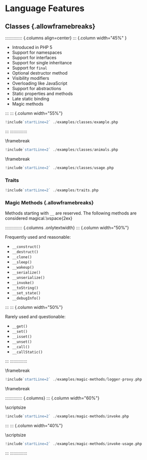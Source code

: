 # Language Features

## Classes {.allowframebreaks}

:::::::::::::: {.columns align=center}
::: {.column width="45%" }

* Introduced in PHP 5
* Support for namespaces
* Support for interfaces
* Support for single inheritance
* Support for `final`
* Optional destructor method
* Visibility modifiers
* Overloading like JavaScript
* Support for abstractions
* Static properties and methods
* Late static binding
* Magic methods

:::
::: {.column width="55%"}

```php
!include`startLine=2` ./examples/classes/example.php
```

:::
::::::::::::::

\framebreak

```php
!include`startLine=2` ./examples/classes/animals.php
```

\framebreak

```php
!include`startLine=2` ./examples/classes/usage.php
```

### Traits

```php
!include`startLine=2` ./examples/traits.php
```

### Magic Methods {.allowframebreaks}

Methods starting with `__` are reserved. The following methods are considered magical.\vspace{2ex}

:::::::::::::: {.columns .onlytextwidth}
::: {.column width="50%"}

Frequently used and reasonable:

* `__construct()`
* `__destruct()`
* `__clone()`
* `__sleep()`
* `__wakeup()`
* `__serialize()`
* `__unserialize()`
* `__invoke()`
* `__toString()`
* `__set_state()`
* `__debugInfo()`

:::
::: {.column width="50%"}

Rarely used and questionable:

* `__get()`
* `__set()`
* `__isset()`
* `__unset()`
* `__call()`
* `__callStatic()`

:::
::::::::::::::

\framebreak

```php
!include`startLine=2` ./examples/magic-methods/logger-proxy.php
```

\framebreak

:::::::::::::: {.columns}
::: {.column width="60%"}

\scriptsize

```php
!include`startLine=2` ./examples/magic-methods/invoke.php
```

:::
::: {.column width="40%"}

\scriptsize

```php
!include`startLine=2` ./examples/magic-methods/invoke-usage.php
```

:::
::::::::::::::
